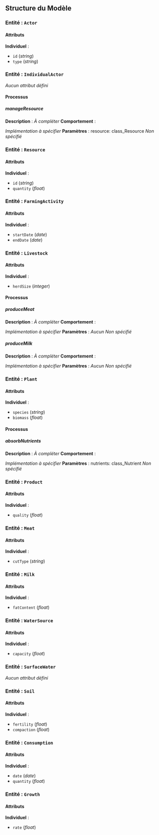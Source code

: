 ## Structure du Modèle

### Entité : `Actor`

#### Attributs
**Individuel** :
- `id` (*string*)
- `type` (*string*)

### Entité : `IndividualActor`

*Aucun attribut défini*

#### Processus
##### manageResource
**Description** : *À compléter*
**Comportement** :

*Implémentation à spécifier*
**Paramètres** : resource: class_Resource
*Non spécifié*

### Entité : `Resource`

#### Attributs
**Individuel** :
- `id` (*string*)
- `quantity` (*float*)

### Entité : `FarmingActivity`

#### Attributs
**Individuel** :
- `startDate` (*date*)
- `endDate` (*date*)

### Entité : `Livestock`

#### Attributs
**Individuel** :
- `herdSize` (*integer*)

#### Processus
##### produceMeat
**Description** : *À compléter*
**Comportement** :

*Implémentation à spécifier*
**Paramètres** : *Aucun*
*Non spécifié*
##### produceMilk
**Description** : *À compléter*
**Comportement** :

*Implémentation à spécifier*
**Paramètres** : *Aucun*
*Non spécifié*

### Entité : `Plant`

#### Attributs
**Individuel** :
- `species` (*string*)
- `biomass` (*float*)

#### Processus
##### absorbNutrients
**Description** : *À compléter*
**Comportement** :

*Implémentation à spécifier*
**Paramètres** : nutrients: class_Nutrient
*Non spécifié*

### Entité : `Product`

#### Attributs
**Individuel** :
- `quality` (*float*)

### Entité : `Meat`

#### Attributs
**Individuel** :
- `cutType` (*string*)

### Entité : `Milk`

#### Attributs
**Individuel** :
- `fatContent` (*float*)

### Entité : `WaterSource`

#### Attributs
**Individuel** :
- `capacity` (*float*)

### Entité : `SurfaceWater`

*Aucun attribut défini*

### Entité : `Soil`

#### Attributs
**Individuel** :
- `fertility` (*float*)
- `compaction` (*float*)

### Entité : `Consumption`

#### Attributs
**Individuel** :
- `date` (*date*)
- `quantity` (*float*)

### Entité : `Growth`

#### Attributs
**Individuel** :
- `rate` (*float*)